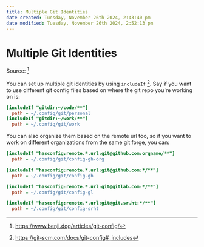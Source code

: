 ```yaml
---
title: Multiple Git Identities
date created: Tuesday, November 26th 2024, 2:43:40 pm
date modified: Tuesday, November 26th 2024, 2:52:13 pm
---
```


# Multiple Git Identities

Source: [^1] 

You can set up multiple git identities by using `includeIf` [^2]. Say if you want to use different git config files based on where the git repo you're working on is:



```ini
[includeIf "gitdir:~/code/**"]
  path = ~/.config/git/personal
[includeIf "gitdir:~/work/**"]
  path = ~/.config/git/work
```

You can also organize them based on the remote url too, so if you want to work on different organizations from the same git forge, you can:

```ini
[includeIf "hasconfig:remote.*.url:git@github.com:orgname/**"]
  path = ~/.config/git/config-gh-org

[includeIf "hasconfig:remote.*.url:git@github.com:*/**"]
  path = ~/.config/git/config-gh

[includeIf "hasconfig:remote.*.url:git@gitlab.com:*/**"]
  path = ~/.config/git/config-gl

[includeIf "hasconfig:remote.*.url:git@git.sr.ht:*/**"]
  path = ~/.config/git/config-srht
```

[^1]: https://www.benji.dog/articles/git-config/
[^2]: https://git-scm.com/docs/git-config#_includes